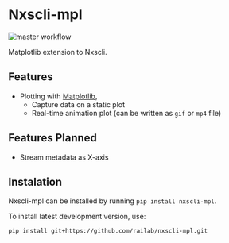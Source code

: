 # Nxscli-mpl
![master workflow](https://github.com/railab/nxscli-mpl/actions/workflows/master.yml/badge.svg)

Matplotlib extension to Nxscli.

## Features

* Plotting with [Matplotlib](https://github.com/matplotlib/matplotlib),
  * Capture data on a static plot
  * Real-time animation plot (can be written as `gif` or `mp4` file)

## Features Planned

* Stream metadata as X-axis

## Instalation

Nxscli-mpl can be installed by running `pip install nxscli-mpl`.

To install latest development version, use:

`pip install git+https://github.com/railab/nxscli-mpl.git`
